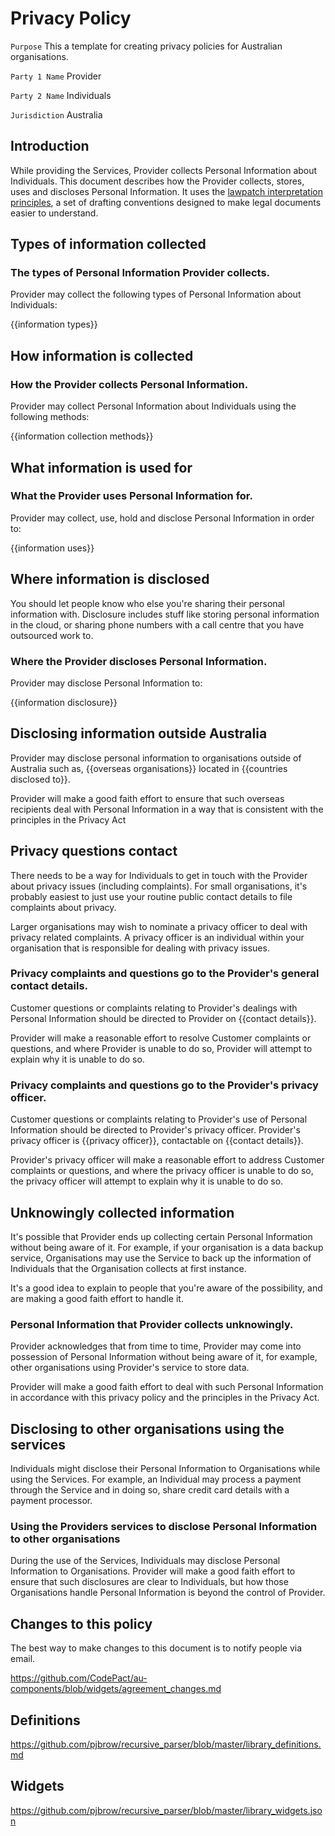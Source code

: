 # Privacy Policy

`Purpose` This a template for creating privacy policies for Australian organisations.

`Party 1 Name` Provider

`Party 2 Name` Individuals

`Jurisdiction` Australia

## Introduction

While providing the Services, Provider collects Personal Information about Individuals. This document describes how the Provider collects, stores, uses and discloses Personal Information.  It uses the [lawpatch interpretation principles](lawpatch.org), a set of drafting conventions designed to make legal documents easier to understand.

## Types of information collected

### The types of Personal Information Provider collects.

Provider may collect the following types of Personal Information about Individuals:

{{information types}}

## How information is collected

### How the Provider collects Personal Information.

Provider may collect Personal Information about Individuals using the following methods:

{{information collection methods}}

## What information is used for

### What the Provider uses Personal Information for.

Provider may collect, use, hold and disclose Personal Information in order to:

{{information uses}}

## Where information is disclosed

You should let people know who else you're sharing their personal information with. Disclosure includes stuff like storing personal information in the cloud, or sharing phone numbers with a call centre that you have outsourced work to.

### Where the Provider discloses Personal Information.

Provider may disclose Personal Information to:

{{information disclosure}}

## Disclosing information outside Australia

Provider may disclose personal information to organisations outside of Australia such as, {{overseas organisations}} located in {{countries disclosed to}}.

Provider will make a good faith effort to ensure that such overseas recipients deal with Personal Information in a way that is consistent with the principles in the Privacy Act

## Privacy questions contact

There needs to be a way for Individuals to get in touch with the Provider about privacy issues (including complaints).  For small organisations, it's probably easiest to just use your routine public contact details to file complaints about privacy.

Larger organisations may wish to nominate a privacy officer to deal with privacy related complaints. A privacy officer is an individual within your organisation that is responsible for dealing with privacy issues.

### Privacy complaints and questions go to the Provider's general contact details.

Customer questions or complaints relating to Provider's dealings with Personal Information should be directed to Provider on {{contact details}}.

Provider will make a reasonable effort to resolve Customer complaints or questions, and where Provider is unable to do so, Provider will attempt to explain why it is unable to do so.

### Privacy complaints and questions go to the Provider's privacy officer.

Customer questions or complaints relating to Provider's use of Personal Information should be directed to Provider's privacy officer. Provider's privacy officer is {{privacy officer}}, contactable on {{contact details}}.

Provider's privacy officer will make a reasonable effort to address Customer complaints or questions, and where the privacy officer is unable to do so, the privacy officer will attempt to explain why it is unable to do so.

## Unknowingly collected information

It's possible that Provider ends up collecting certain Personal Information without being aware of it. For example, if your organisation is a data backup service, Organisations may use the Service to back up the information of Individuals that the Organisation collects at first instance.

It's a good idea to explain to people that you're aware of the possibility, and are making a good faith effort to handle it.

### Personal Information that Provider collects unknowingly.

Provider acknowledges that from time to time, Provider may come into possession of Personal Information without being aware of it, for example, other organisations using Provider's service to store data.

Provider will make a good faith effort to deal with such Personal Information in accordance with this privacy policy and the principles in the Privacy Act.

## Disclosing to other organisations using the services

Individuals might disclose their Personal Information to Organisations while using the Services. For example, an Individual may process a payment through the Service and in doing so, share credit card details with a payment processor.

### Using the Providers services to disclose Personal Information to other organisations

During the use of the Services, Individuals may disclose Personal Information to Organisations. Provider will make a good faith effort to ensure that such disclosures are clear to Individuals, but how those Organisations handle Personal Information is beyond the control of Provider.

## Changes to this policy

The best way to make changes to this document is to notify people via email.

https://github.com/CodePact/au-components/blob/widgets/agreement_changes.md

## Definitions

https://github.com/pjbrow/recursive_parser/blob/master/library_definitions.md

## Widgets

https://github.com/pjbrow/recursive_parser/blob/master/library_widgets.json
